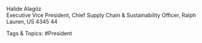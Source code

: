  
Halide Alagöz  
Executive Vice President, Chief Supply Chain & Sustainability Officer, Ralph Lauren, US
4345
44

   Tags & Topics:
   #President